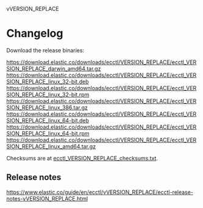 vVERSION_REPLACE

# Changelog

Download the release binaries:

<https://download.elastic.co/downloads/ecctl/VERSION_REPLACE/ecctl_VERSION_REPLACE_darwin_amd64.tar.gz>
<https://download.elastic.co/downloads/ecctl/VERSION_REPLACE/ecctl_VERSION_REPLACE_linux_32-bit.deb>
<https://download.elastic.co/downloads/ecctl/VERSION_REPLACE/ecctl_VERSION_REPLACE_linux_32-bit.rpm>
<https://download.elastic.co/downloads/ecctl/VERSION_REPLACE/ecctl_VERSION_REPLACE_linux_386.tar.gz>
<https://download.elastic.co/downloads/ecctl/VERSION_REPLACE/ecctl_VERSION_REPLACE_linux_64-bit.deb>
<https://download.elastic.co/downloads/ecctl/VERSION_REPLACE/ecctl_VERSION_REPLACE_linux_64-bit.rpm>
<https://download.elastic.co/downloads/ecctl/VERSION_REPLACE/ecctl_VERSION_REPLACE_linux_amd64.tar.gz>

Checksums are at [ecctl_VERSION_REPLACE_checksums.txt](https://download.elastic.co/downloads/ecctl/VERSION_REPLACE/ecctl_VERSION_REPLACE_checksums.txt).

## Release notes

<https://www.elastic.co/guide/en/ecctl/vVERSION_REPLACE/ecctl-release-notes-vVERSION_REPLACE.html>
